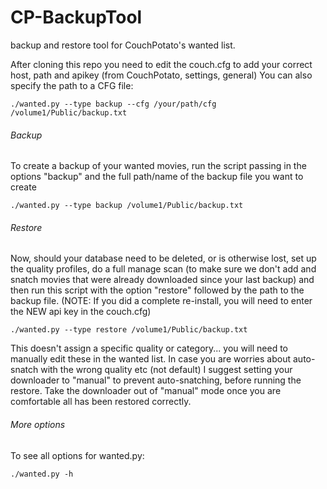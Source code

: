 CP-BackupTool
=============

backup and restore tool for CouchPotato's wanted list.

After cloning this repo you need to edit the couch.cfg to add your correct host, path and apikey (from CouchPotato, settings, general)
You can also specify the path to a CFG file:
```
./wanted.py --type backup --cfg /your/path/cfg /volume1/Public/backup.txt
```

###### Backup
To create a backup of your wanted movies, run the script passing in the options "backup" and the full path/name of the backup file you want to create
```
./wanted.py --type backup /volume1/Public/backup.txt
```

###### Restore
Now, should your database need to be deleted, or is otherwise lost, set up the quality profiles, do a full manage scan (to make sure we don't add and snatch movies that were already downloaded since your last backup) and then run this script with the option "restore" followed by the path to the backup file.
(NOTE: If you did a complete re-install, you will need to enter the NEW api key in the couch.cfg)
```
./wanted.py --type restore /volume1/Public/backup.txt
```

This doesn't assign a specific quality or category... you will need to manually edit these in the wanted list.
In case you are worries about auto-snatch with the wrong quality etc (not default) I suggest setting your downloader to "manual" to prevent auto-snatching, before running the restore. Take the downloader out of "manual" mode once you are comfortable all has been restored correctly.

###### More options
To see all options for wanted.py:
```
./wanted.py -h
```
